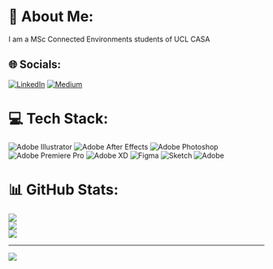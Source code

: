 
# 💫 About Me:
I am a MSc Connected Environments students of UCL CASA


## 🌐 Socials:
[![LinkedIn](https://img.shields.io/badge/LinkedIn-%230077B5.svg?logo=linkedin&logoColor=white)](https://linkedin.com/in/sheaujwu) [![Medium](https://img.shields.io/badge/Medium-12100E?logo=medium&logoColor=white)](https://medium.com/@41v10) 

# 💻 Tech Stack:
![Adobe Illustrator](https://img.shields.io/badge/adobe%20illustrator-%23FF9A00.svg?style=for-the-badge&logo=adobe%20illustrator&logoColor=white) ![Adobe After Effects](https://img.shields.io/badge/Adobe%20After%20Effects-9999FF.svg?style=for-the-badge&logo=Adobe%20After%20Effects&logoColor=white) ![Adobe Photoshop](https://img.shields.io/badge/adobe%20photoshop-%2331A8FF.svg?style=for-the-badge&logo=adobe%20photoshop&logoColor=white) ![Adobe Premiere Pro](https://img.shields.io/badge/Adobe%20Premiere%20Pro-9999FF.svg?style=for-the-badge&logo=Adobe%20Premiere%20Pro&logoColor=white) ![Adobe XD](https://img.shields.io/badge/Adobe%20XD-470137?style=for-the-badge&logo=Adobe%20XD&logoColor=#FF61F6) ![Figma](https://img.shields.io/badge/figma-%23F24E1E.svg?style=for-the-badge&logo=figma&logoColor=white) ![Sketch](https://img.shields.io/badge/Sketch-FFB387?style=for-the-badge&logo=sketch&logoColor=black) ![Adobe](https://img.shields.io/badge/adobe-%23FF0000.svg?style=for-the-badge&logo=adobe&logoColor=white)
# 📊 GitHub Stats:
![](https://github-readme-stats.vercel.app/api?username=sjosk&theme=react&hide_border=false&include_all_commits=false&count_private=false)<br/>
![](https://github-readme-streak-stats.herokuapp.com/?user=sjosk&theme=react&hide_border=false)<br/>
![](https://github-readme-stats.vercel.app/api/top-langs/?username=sjosk&theme=react&hide_border=false&include_all_commits=false&count_private=false&layout=compact)

---
[![](https://visitcount.itsvg.in/api?id=sjosk&icon=0&color=0)](https://visitcount.itsvg.in)

<!-- Proudly created with GPRM ( https://gprm.itsvg.in ) -->
